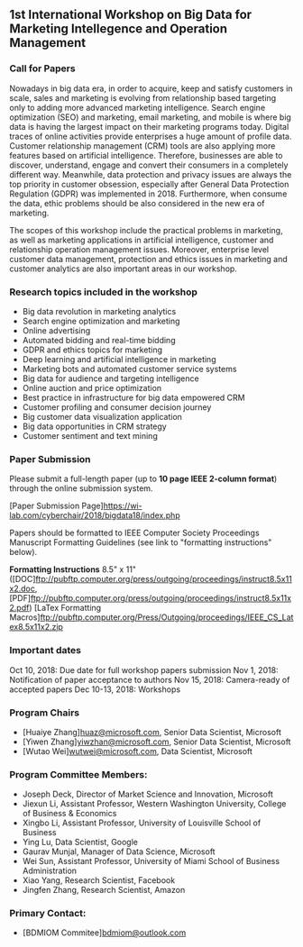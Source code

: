 ## 1st International Workshop on Big Data for Marketing Intellegence and Operation Management

### Call for Papers
Nowadays in big data era, in order to acquire, keep and satisfy customers in scale, sales and marketing is evolving from relationship based targeting only to adding more advanced marketing intelligence. Search engine optimization (SEO) and marketing, email marketing, and mobile is where big data is having the largest impact on their marketing programs today. Digital traces of online activities provide enterprises a huge amount of profile data. Customer relationship management (CRM) tools are also applying more features based on artificial intelligence. Therefore, businesses are able to discover, understand, engage and convert their consumers in a completely different way. Meanwhile, data protection and privacy issues are always the top priority in customer obsession, especially after General Data Protection Regulation (GDPR) was implemented in 2018. Furthermore, when consume the data, ethic problems should be also considered in the new era of marketing.
 
The scopes of this workshop include the practical problems in marketing, as well as marketing applications in artificial intelligence, customer and relationship operation management issues. Moreover, enterprise level customer data management, protection and ethics issues in marketing and customer analytics are also important areas in our workshop. 

### Research topics included in the workshop
-	Big data revolution in marketing analytics
-	Search engine optimization and marketing
-	Online advertising
- Automated bidding and real-time bidding
-	GDPR and ethics topics for marketing
-	Deep learning and artificial intelligence in marketing
-	Marketing bots and automated customer service systems
-	Big data for audience and targeting intelligence
-	Online auction and price optimization
-	Best practice in infrastructure for big data empowered CRM
-	Customer profiling and consumer decision journey
-	Big customer data visualization application
-	Big data opportunities in CRM strategy
-	Customer sentiment and text mining 

### Paper Submission
Please submit a full-length paper (up to **10 page IEEE 2-column format**) through the online submission system.

[Paper Submission Page]<https://wi-lab.com/cyberchair/2018/bigdata18/index.php> 

Papers should be formatted to IEEE Computer Society Proceedings Manuscript Formatting Guidelines (see link to "formatting instructions" below). 

**Formatting Instructions**
8.5" x 11" ([DOC]<ftp://pubftp.computer.org/press/outgoing/proceedings/instruct8.5x11x2.doc>, [PDF]<ftp://pubftp.computer.org/press/outgoing/proceedings/instruct8.5x11x2.pdf>) 
[LaTex Formatting Macros]<ftp://pubftp.computer.org/Press/Outgoing/proceedings/IEEE_CS_Latex8.5x11x2.zip>

### Important dates
Oct 10, 2018: Due date for full workshop papers submission
Nov 1, 2018: Notification of paper acceptance to authors
Nov 15, 2018: Camera-ready of accepted papers
Dec 10-13, 2018: Workshops

### Program Chairs
- [Huaiye Zhang]<huaz@microsoft.com>, Senior Data Scientist, Microsoft
- [Yiwen Zhang]<yiwzhan@microsoft.com>, Senior Data Scientist, Microsoft
- [Wutao Wei]<wutwei@microsoft.com>, Data Scientist, Microsoft

### Program Committee Members:
- Joseph Deck, Director of Market Science and Innovation, Microsoft
- Jiexun Li, Assistant Professor, Western Washington University, College of Business & Economics
- Xingbo Li, Assistant Professor, University of Louisville School of Business
- Ying Lu, Data Scientist, Google
- Gaurav Munjal, Manager of Data Science, Microsoft
- Wei Sun, Assistant Professor, University of Miami School of Business Administration
- Xiao Yang, Research Scientist, Facebook
- Jingfen Zhang, Research Scientist, Amazon 

### Primary Contact:
- [BDMIOM Commitee]<bdmiom@outlook.com>


